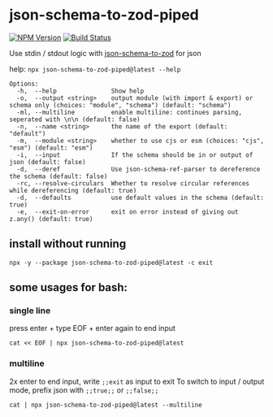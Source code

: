 # json-schema-to-zod-piped

[![NPM Version](https://img.shields.io/npm/v/json-schema-to-zod-piped.svg)](https://npmjs.org/package/json-schema-to-zod)
[![Build Status](https://github.com/HeroClay/json-schema-to-zod-piped/actions/workflows/compile.yml/badge.svg)](https://github.com/HeroClay/json-schema-to-zod-piped/)

Use stdin / stdout logic with [json-schema-to-zod](https://www.npmjs.com/package/json-schema-to-zod) for json

help: `npx json-schema-to-zod-piped@latest --help`

```
Options:
  -h,  --help               Show help
  -o,  --output <string>    output module (with import & export) or schema only (choices: "module", "schema") (default: "schema")
  -ml, --multiline          enable multiline: continues parsing, seperated with \n\n (default: false)
  -n,  --name <string>      the name of the export (default: "default")
  -m,  --module <string>    whether to use cjs or esm (choices: "cjs", "esm") (default: "esm")
  -i,  --input              If the schema should be in or output of json (default: false)                                          
  -d,  --deref              Use json-schema-ref-parser to dereference the schema (default: false)
  -rc, --resolve-circulars  Whether to resolve circular references while dereferencing (default: true)
  -d,  --defaults           use default values in the schema (default: true)
  -e,  --exit-on-error      exit on error instead of giving out z.any() (default: true)
```

## install without running

`npx -y --package json-schema-to-zod-piped@latest -c exit`

## some usages for bash:

### single line

press enter + type EOF + enter again to end input

`cat << EOF | npx json-schema-to-zod-piped@latest`

### multiline

2x enter to end input, write `;;exit` as input to exit
To switch to input / output mode, prefix json with `;;true;;` or `;;false;;`

`cat | npx json-schema-to-zod-piped@latest --multiline`
